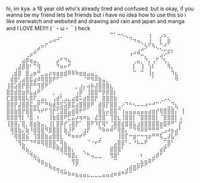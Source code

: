 hi, im kya. a 18 year old who's already tired and confused.
but is okay, if you wanna be my friend lets be friends but i have no idea how to use this so
i like overwatch and websited and drawing and rain and japan and manga and
I LOVE MEI!!! ( ´・ω・｀) heck
⠀⠀⠀⠀⠀⠀⠀⠀⠀⠀⠀⠀⠀⢀⡀⠀⠀⠀⠀⠀⠀⠀⠀⠀⠀⠀⠀⠉⠁⠒⠢⢄⣀⠀⠀⠀⠀⢰⠀⠀⡠⠦⡀⠀⠀⠀⠀
⠀⠀⠀⠀⠀⠀⠀⠀⠀⠀⣀⠴⠚⠉⠀⠀⠀⠀⠀⠀⠀⠀⠀⠀⠀⠀⠀⠀⠀⠀⠀⠀⠈⠙⠲⢄⡀⣸⡀⠀⣇⢀⡿⠀⠀⠀⠀
⠀⠀⠀⠀⠀⠀⠀⢀⡴⠋⠁⠀⠀⠀⠀⠀⠀⠀⠀⠀⠀⠀⠀⠀⠀⠀⠀⠀⠀⠀⠀⠀⠀⠀⢀⣠⠝⠁⠙⠢⢄⣉⣀⡀⠀⠀⠀
⠀⠀⠀⠀⠀⢀⡴⠋⠀⠀⠀⠀⠀⠀⠀⠀⠀⠀⠀⠀⠀⠀⠀⠀⠀⠀⠀⠀⠀⠀⠀⠀⠰⠚⠛⠤⡀⠀⠀⠀⣠⠔⠋⠁⠀⠀⠀
⠀⠀⠀⠀⣴⡿⢶⣤⡀⠀⠀⠀⠀⡴⠋⠙⢦⠀⠀⠀⠀⠀⠀⠀⠀⠀⠀⠀⠀⠀⠀⠀⠀⢀⣤⡀⠙⡄⢠⠋⠈⢣⡀⠀⠀⠀⠀
⠀⠀⢀⣼⡿⣿⠃⠉⢻⠀⠀⠀⠀⠙⠶⠖⠋⠀⠀⠀⠀⠀⠀⠀⠀⠀⠀⠀⠀⠀⠀⠀⠀⡇⠀⢸⠀⢱⠇⠀⠀⠀⠻⡄⠀⠀⠀
⠀⢀⣾⣿⠀⣿⣠⡶⠛⣀⣤⡴⢶⣶⣶⣾⠿⠿⠷⣶⣶⣤⣤⣀⠀⠀⠀⠀⠀⠀⠀⠀⠀⠉⠀⠉⠀⢸⡆⠀⠀⠀⠀⠹⣆⠀⠀
⠀⣾⣿⢃⣴⣿⣯⣴⠾⢿⣿⣿⠟⠋⠁⠀⠀⠀⠀⠀⠈⠛⠻⠿⣷⣤⡀⠀⠀⠀⠀⠀⠀⠀⠀⠀⠀⠀⠁⠀⠀⠀⠀⠀⠻⠀⠀
⢸⣿⣵⣿⡟⣿⡟⠛⢻⣿⠟⠁⠀⠀⠀⠀⠀⠀⡀⣰⡄⢴⡷⣼⣿⣿⣿⣆⠀⠀⠀⠀⠀⠀⠀⠀⠀⠀⠀⠀⠀⠀⠀⠀⠀⠀⠀
⣿⣿⣾⣿⣶⡿⣧⣴⠟⠁⠀⠀⡀⠀⡀⠀⠀⠀⢠⡿⠁⢸⣿⣿⠛⡿⡿⣿⡆⠀⠀⠀⠀⠀⠀⠀⠀⠀⠀⠀⠀⠀⠀⠀⠀⠀⠀
⣏⣿⣿⢿⣿⢧⣿⠏⣀⣤⡄⠀⢠⣾⢃⣠⣄⣴⣿⠥⣴⣿⣿⡟⠀⣿⣿⣿⣷⠀⠀⠀⠀⠀⠀⠀⠀⠀⠀⠀⢀⡠⢄⠀⠀⠀⠀
⣿⣿⡟⣼⣿⣿⣯⣤⡟⠉⠛⢷⣾⣛⣫⣵⣿⣯⣴⣿⣿⣿⠟⠀⣾⣿⡏⣿⣿⢀⠔⠙⠓⠢⠤⠤⠴⠒⠚⠉⠁⠀⣀⡙⣆⠀⠀
⣿⣿⣷⣿⡟⣿⣿⠛⠳⠞⠋⢹⡟⢋⣽⣿⣥⣾⣿⠟⠋⠁⠀⠀⣿⣧⡤⣿⣿⠉⢰⣤⣤⣤⣤⣤⣤⣴⣶⡞⢿⣿⣿⣿⡌⠀⡇
⣿⣿⣿⢻⡇⠘⣿⠀⠆⠀⠀⢸⣷⣿⣿⠟⣋⣭⡴⢶⠶⣦⠀⣼⣻⣿⠁⢹⣿⣆⢸⣿⣿⡇⠈⣿⣿⣿⣿⡇⠈⣿⣿⣿⡇⢠⠀
⢸⣿⣿⡌⣿⡀⣿⣶⣷⣤⡀⢸⡇⣿⡿⡞⢡⣿⡟⠁⠀⣿⠟⠹⡏⢿⠃⢈⣿⣿⣾⣿⣿⣧⣰⣿⣿⣿⣿⣿⣶⣿⠿⠛⠁⡞⠀
⠀⢿⣿⣷⡌⣷⠸⣿⣿⣿⠻⣿⣿⣿⡇⣷⡸⠟⠀⠀⣰⡟⠀⠀⠙⠷⠶⠾⠋⢿⣿⡄⠉⠙⠻⠿⠿⠛⠛⠛⢉⣠⠴⡦⣴⠃⠀
⠀⠈⢿⣿⣿⣮⠀⢹⣿⣿⣷⣴⣿⣿⣇⠈⠛⠶⠶⠞⠋⠀⠀⠀⢀⠀⠀⠀⠀⢸⣿⡏⠒⣶⠒⠒⢲⡶⠛⠛⢯⣀⡼⣧⠋⠀⠀
⠀⠀⠈⢻⣍⠉⠙⠛⠿⢿⣿⣿⣿⡉⢿⣦⠀⠀⠀⠀⠀⠈⠐⠖⠋⠀⠀⠀⣠⣿⣿⠃⠄⠘⠧⠤⠟⠀⠀⠀⠀⢉⣿⠃⠀⠀⠀
⠀⠀⠀⠀⠻⣦⡀⠀⠀⠀⠈⠉⠛⠿⣾⣿⣷⡄⠀⠀⡀⠀⠀⠀⠀⠀⠀⣾⣿⣿⠃⠀⠀⠀⠀⠀⠀⠀⠀⠀⣴⡟⠁⠀⠀⠀⠀
⠀⠀⠀⠀⠀⠈⠻⣦⡀⠀⠀⠀⠀⠀⠈⠙⢿⣿⡄⠀⠈⠓⢤⣀⣀⠀⠀⢻⣿⠃⠀⠀⠀⠀⠀⠆⠀⠀⣠⡾⠋⠀⠀⠀⠀⠀⠀
⠀⠀⠀⠀⠀⠀⠀⠈⠻⣶⣄⡀⠀⠀⠀⠀⠀⢻⣿⠀⠀⠀⠀⠀⠀⠀⠀⠀⠉⠀⠀⠀⠀⠀⣀⣦⣶⠿⠋⠀⠀⠀⠀⠀⠀⠀⠀
⠀⠀⠀⠀⠀⠀⠀⠀⠀⠀⠉⠻⢶⣤⣀⡀⠀⠀⠁⠀⠀⠀⠀⠀⠀⠀⠀⠀⠀⠀⠀⣠⣾⣿⠟⠋⠁⠀⠀⠀⠀⠀⠀⠀⠀⠀⠀
⠀⠀⠀⠀⠀⠀⠀⠀⠀⠀⠀⠀⠀⠈⠙⠛⠷⠶⣦⣤⣤⣄⣀⣀⣀⣤⣤⣴⠶⠾⠛⠋⠉⠀⠀⠀⠀⠀⠀⠀⠀⠀⠀⠀⠀⠀⠀
